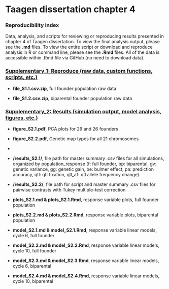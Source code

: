 # Taagen dissertation chapter 4 

### Reproducibility index  
Data, analysis, and scripts for reviewing or reproducing results presented in chapter 4 of Taagen dissertation. To view the final analysis output, please see the **.md** files. To view the entire script or download and reproduce analysis in R or command line, please see the **.Rmd** files. All of the data is accessible within .Rmd file via GitHub (no need to download data). 

### [Supplementary_1: Reproduce (raw data, custom functions, scripts, etc.)](https://github.com/etaagen/dissertation_chapter_4/tree/main/Supplementary_1) 

* **file_S1.1.csv.zip**, full founder population raw data   

* **file_S1.2.csv.zip**, biparental founder population raw data  



### [Supplementary_2: Results (simulation output, model analysis, figures, etc.)](https://github.com/etaagen/dissertation_chapter_4/tree/main/Supplementary_2)  

* **figure_S2.1.pdf**, PCA plots for 29 and 26 founders

* **figure_S2.2.pdf**, Genetic map types for all 21 chromosomes  
* 
* **/results_S2.1/**, file path for master summary .csv files for all simulations, organized by population_response (f: full founder, bp: biparental, gv: genetic variance, gg: genetic gain, be: bulmer effect, pa: prediction accuracy, qtl: qtl fixation, qtl_af: qtl allele frequency change).   

* **/results_S2.2/**, file path for script and master summary .csv files for pairwise contrasts with Tukey multiple-test correction  

* **plots_S2.1.md & plots_S2.1.Rmd**, response variable plots, full founder population  

* **plots_S2.2.md & plots_S2.2.Rmd**, response variable plots, biparental population

* **model_S2.1.md & model_S2.1.Rmd**, response variable linear models, cycle 6, full founder

* **model_S2.2.md & model_S2.2.Rmd**, response variable linear models, cycle 10, full founder  

* **model_S2.3.md & model_S2.3.Rmd**, response variable linear models, cycle 6, biparental
 
* **model_S2.4.md & model_S2.4.Rmd**, response variable linear models, cycle 10, biparental




